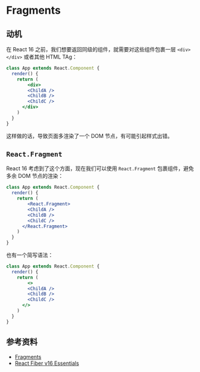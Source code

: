 # Fragments

## 动机

在 React 16 之前，我们想要返回同级的组件，就需要对这些组件包裹一层 `<div></div>` 或者其他 HTML TAg：

```jsx
class App extends React.Component {
  render() {
    return (
    	<div>
      	<ChildA />
        <ChildB />
        <ChildC />
      </div>
    )
  }
}
```

这样做的话，导致页面多渲染了一个 DOM 节点，有可能引起样式出错。

## `React.Fragment`

React 16 考虑到了这个方面，现在我们可以使用 `React.Fragment` 包裹组件，避免多余 DOM 节点的渲染：

```jsx
class App extends React.Component {
  render() {
    return (
    	<React.Fragment>
      	<ChildA />
        <ChildB />
        <ChildC />
      </React.Fragment>
    )
  }
}
```

也有一个简写语法：

```jsx
class App extends React.Component {
  render() {
    return (
    	<>
      	<ChildA />
        <ChildB />
        <ChildC />
      </>
    )
  }
}
```

## 参考资料

- [Fragments](https://reactjs.org/docs/fragments.html)
- [React Fiber v16 Essentials](https://www.udemy.com/react-fiber-v16-essentials/learn/v4/overview)